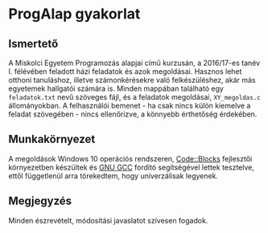 # ProgAlap gyakorlat

## Ismertető
A Miskolci Egyetem Programozás alapjai című kurzusán, a 2016/17-es tanév I. félévében feladott házi feladatok és azok megoldásai. Hasznos lehet otthoni tanuláshoz, illetve számonkérésekre való felkészüléshez, akár más egyetemek hallgatói számára is.
Minden mappában található egy `feladatok.txt` nevű szöveges fájl, és a feladatok megoldásai, `XY_megoldas.c` állományokban. A felhasználói bemenet - ha csak nincs külön kiemelve a feladat szövegében - nincs ellenőrizve, a könnyebb érthetőség érdekében.

## Munkakörnyezet
A megoldások Windows 10 operációs rendszeren, [Code::Blocks](http://www.codeblocks.org/) fejlesztői környezetben készültek és [GNU GCC](https://gcc.gnu.org/) fordító segítségével lettek tesztelve, ettől függetlenül arra törekedtem, hogy univerzálisak legyenek.

## Megjegyzés
Minden észrevételt, módosítási javaslatot szívesen fogadok.